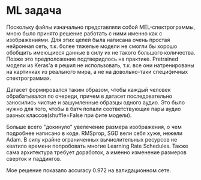 # ML задача

Поскольку файлы изначально представляли собой MEL-спектрограммы, мною было принято решение
работать с ними именно как с изображениями. Для этих целей была написана очень простая
нейронная сеть, т.к. более тяжелые модели не смогли бы хорошо обобщить имеющиеся данные
в силу их не такого большого количества. Позже это предположение подтверидлось на практике.
Pretrained модели из Keras'а я решил не использовать, т.к. все они натренированы на картинках
из реального мира, а не на довольно-таки специфичных спектрограммах.

Датасет формировался таким образом, чтобы каждый человек обрабатывался по очереди, причем
в датасет последовательно заносились чистые и зашумленные образцы одного аудио. Это было нужно
для того, чтобы в батч попали соответствующие пары аудио разных классов(shuffle=False при фите модели).

Больше всего "докинуло" увелечение размера изображения, о чем подробнее написано в коде.
RMSprop, SGD вели себя хуже, нежели Adam. В силу крайне ограниченных вычислительных
ресурсов не хватило времени попробовать многие Learning Rate Schedules. Также сама
архитектура требует доработок, а именно изменение размеров сверток и паддингов. 

Мое решение показало accuracy 0.972 на валидационном сете.
